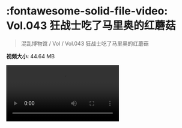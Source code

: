 # :fontawesome-solid-file-video: Vol.043 狂战士吃了马里奥的红蘑菇

> 混乱博物馆 / Vol / Vol.043 狂战士吃了马里奥的红蘑菇

**视频大小**: 44.64 MB

<div class="video"><video src="https://file.hsyhx.top/archive/混乱博物馆/Vol/Vol.043 狂战士吃了马里奥的红蘑菇.mp4" controls preload>🤔 您的浏览器不支持 video 标签</video></div>